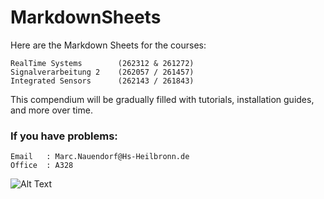# MarkdownSheets


Here are the Markdown Sheets for the courses:

    RealTime Systems        (262312 & 261272)
    Signalverarbeitung 2    (262057 / 261457)
    Integrated Sensors      (262143 / 261843)

This compendium will be gradually filled with tutorials, installation guides, and more over time.





### If you have problems:

    Email   : Marc.Nauendorf@Hs-Heilbronn.de
    Office  : A328

![Alt Text](https://media4.giphy.com/media/3o6Ztp4hI5dPBKSzQc/giphy.gif?cid=ecf05e471t4f2x0peq6gfszcl06l8b90idjw7qm80zaj7i3n&ep=v1_gifs_related&rid=giphy.gif&ct=g)

